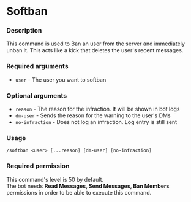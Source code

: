 # Softban

### **Description**

This command is used to Ban an user from the server and immediately unban it. This acts like a kick that deletes the user's recent messages.

### **Required arguments**

* `user` - The user you want to softban

### **Optional arguments**

* `reason` - The reason for the infraction. It will be shown in bot logs
* `dm-user` - Sends the reason for the warning to the user's DMs
* `no-infraction` - Does not log an infraction. Log entry is still sent

### **Usage**

```
/softban <user> [...reason] [dm-user] [no-infraction]
```

### **Required permission**

This command's level is 50 by default.\
The bot needs **Read Messages, Send Messages, Ban Members** permissions in order to be able to execute this command.
